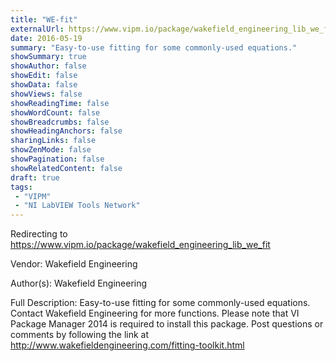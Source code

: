 ```yaml
---
title: "WE-fit"
externalUrl: https://www.vipm.io/package/wakefield_engineering_lib_we_fit
date: 2016-05-19
summary: "Easy-to-use fitting for some commonly-used equations."
showSummary: true
showAuthor: false
showEdit: false
showData: false
showViews: false
showReadingTime: false
showWordCount: false
showBreadcrumbs: false
showHeadingAnchors: false
sharingLinks: false
showZenMode: false
showPagination: false
showRelatedContent: false
draft: true
tags:
 - "VIPM"
 - "NI LabVIEW Tools Network"
---
```


Redirecting to https://www.vipm.io/package/wakefield_engineering_lib_we_fit

Vendor: Wakefield Engineering

Author(s): Wakefield Engineering
 
Full Description:
Easy-to-use fitting for some commonly-used equations. Contact Wakefield Engineering for more functions. Please note that VI Package Manager 2014 is required to install this package. Post questions or comments by following the link at http://www.wakefieldengineering.com/fitting-toolkit.html